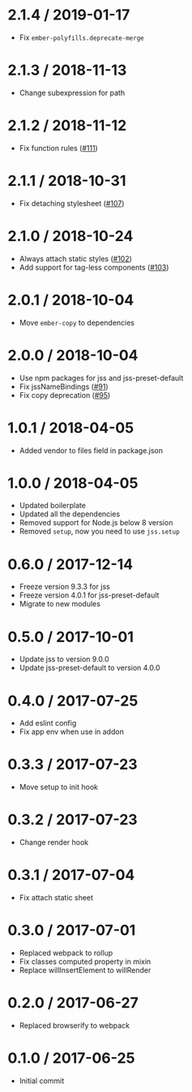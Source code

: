 # 2.1.4 / 2019-01-17

- Fix `ember-polyfills.deprecate-merge`

# 2.1.3 / 2018-11-13

- Change subexpression for path

# 2.1.2 / 2018-11-12

- Fix function rules ([#111](https://github.com/upsilonIT/ember-cli-jss/issues/111))

# 2.1.1 / 2018-10-31

- Fix detaching stylesheet ([#107](https://github.com/upsilonIT/ember-cli-jss/issues/107))

# 2.1.0 / 2018-10-24

- Always attach static styles ([#102](https://github.com/upsilonIT/ember-cli-jss/issues/102))
- Add support for tag-less components ([#103](https://github.com/upsilonIT/ember-cli-jss/issues/103))

# 2.0.1 / 2018-10-04

- Move `ember-copy` to dependencies

# 2.0.0 / 2018-10-04

- Use npm packages for jss and jss-preset-default
- Fix jssNameBindings ([#91](https://github.com/upsilonIT/ember-cli-jss/issues/91))
- Fix copy deprecation ([#95](https://github.com/upsilonIT/ember-cli-jss/issues/95))

# 1.0.1 / 2018-04-05

- Added vendor to files field in package.json

# 1.0.0 / 2018-04-05

- Updated boilerplate
- Updated all the dependencies
- Removed support for Node.js below 8 version
- Removed `setup`, now you need to use `jss.setup`

# 0.6.0 / 2017-12-14

- Freeze version 9.3.3 for jss
- Freeze version 4.0.1 for jss-preset-default
- Migrate to new modules

# 0.5.0 / 2017-10-01

- Update jss to version 9.0.0
- Update jss-preset-default to version 4.0.0

# 0.4.0 / 2017-07-25

- Add eslint config
- Fix app env when use in addon

# 0.3.3 / 2017-07-23

- Move setup to init hook

# 0.3.2 / 2017-07-23

- Change render hook

# 0.3.1 / 2017-07-04

- Fix attach static sheet

# 0.3.0 / 2017-07-01

- Replaced webpack to rollup
- Fix classes computed property in mixin
- Replace willInsertElement to willRender

# 0.2.0 / 2017-06-27

- Replaced browserify to webpack

# 0.1.0 / 2017-06-25

- Initial commit

